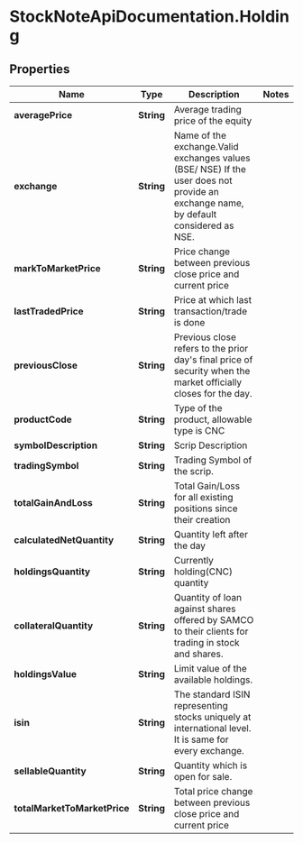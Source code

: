 # StockNoteApiDocumentation.Holding

## Properties
Name | Type | Description | Notes
------------ | ------------- | ------------- | -------------
**averagePrice** | **String** | Average trading price of the equity | 
**exchange** | **String** | Name of the exchange.Valid exchanges values (BSE/ NSE) If the user does not provide an exchange name, by default considered as NSE. | 
**markToMarketPrice** | **String** | Price change between previous close price and current price | 
**lastTradedPrice** | **String** | Price at which last transaction/trade is done | 
**previousClose** | **String** | Previous close refers to the prior day's final price of security when the market officially closes for the day. | 
**productCode** | **String** | Type of the product, allowable type is CNC | 
**symbolDescription** | **String** | Scrip Description  | 
**tradingSymbol** | **String** | Trading Symbol of the scrip. | 
**totalGainAndLoss** | **String** | Total Gain/Loss for all existing positions since their creation | 
**calculatedNetQuantity** | **String** | Quantity left after the day | 
**holdingsQuantity** | **String** | Currently holding(CNC) quantity | 
**collateralQuantity** | **String** | Quantity of loan against shares offered by SAMCO to their clients for trading in stock and shares. | 
**holdingsValue** | **String** | Limit value of the available holdings. | 
**isin** | **String** | The standard ISIN representing stocks uniquely at international level. It is same for every exchange. | 
**sellableQuantity** | **String** | Quantity which is  open for sale. | 
**totalMarketToMarketPrice** | **String** | Total price change between previous close price and current price | 


